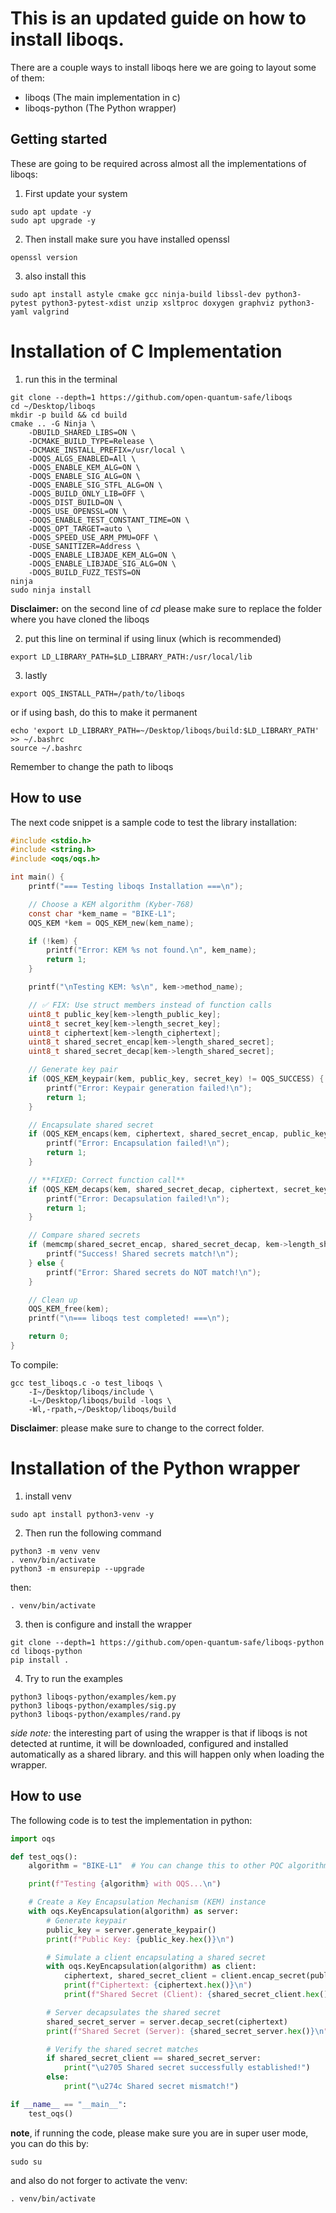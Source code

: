 # This is an updated guide on how to install liboqs.

There are a couple ways to install liboqs here we are going to layout some of them:

- liboqs (The main implementation in c)
- liboqs-python (The Python wrapper)

## Getting started

These are going to be required across almost all the implementations of liboqs:

1. First update your system

```
sudo apt update -y
sudo apt upgrade -y
```

2. Then install make sure you have installed openssl

```
openssl version
```

3. also install this

```
sudo apt install astyle cmake gcc ninja-build libssl-dev python3-pytest python3-pytest-xdist unzip xsltproc doxygen graphviz python3-yaml valgrind
```

# Installation of C Implementation

1. run this in the terminal

```
git clone --depth=1 https://github.com/open-quantum-safe/liboqs
cd ~/Desktop/liboqs
mkdir -p build && cd build
cmake .. -G Ninja \ 
    -DBUILD_SHARED_LIBS=ON \
    -DCMAKE_BUILD_TYPE=Release \
    -DCMAKE_INSTALL_PREFIX=/usr/local \
    -DOQS_ALGS_ENABLED=All \
    -DOQS_ENABLE_KEM_ALG=ON \
    -DOQS_ENABLE_SIG_ALG=ON \
    -DOQS_ENABLE_SIG_STFL_ALG=ON \
    -DOQS_BUILD_ONLY_LIB=OFF \
    -DOQS_DIST_BUILD=ON \
    -DOQS_USE_OPENSSL=ON \
    -DOQS_ENABLE_TEST_CONSTANT_TIME=ON \
    -DOQS_OPT_TARGET=auto \
    -DOQS_SPEED_USE_ARM_PMU=OFF \
    -DUSE_SANITIZER=Address \
    -DOQS_ENABLE_LIBJADE_KEM_ALG=ON \
    -DOQS_ENABLE_LIBJADE_SIG_ALG=ON \
    -DOQS_BUILD_FUZZ_TESTS=ON
ninja
sudo ninja install
```

**Disclaimer:** on the second line of _cd_ please make sure to replace the folder where you have cloned the liboqs

2. put this line on terminal if using linux (which is recommended)

```
export LD_LIBRARY_PATH=$LD_LIBRARY_PATH:/usr/local/lib
```

3. lastly

```
export OQS_INSTALL_PATH=/path/to/liboqs
```

or
if using bash, do this to make it permanent

```
echo 'export LD_LIBRARY_PATH=~/Desktop/liboqs/build:$LD_LIBRARY_PATH' >> ~/.bashrc
source ~/.bashrc
```

Remember to change the path to liboqs

## How to use

The next code snippet is a sample code to test the library installation:

```c
#include <stdio.h>
#include <string.h>
#include <oqs/oqs.h>

int main() {
    printf("=== Testing liboqs Installation ===\n");

    // Choose a KEM algorithm (Kyber-768)
    const char *kem_name = "BIKE-L1";
    OQS_KEM *kem = OQS_KEM_new(kem_name);

    if (!kem) {
        printf("Error: KEM %s not found.\n", kem_name);
        return 1;
    }

    printf("\nTesting KEM: %s\n", kem->method_name);

    // ✅ FIX: Use struct members instead of function calls
    uint8_t public_key[kem->length_public_key];
    uint8_t secret_key[kem->length_secret_key];
    uint8_t ciphertext[kem->length_ciphertext];
    uint8_t shared_secret_encap[kem->length_shared_secret];
    uint8_t shared_secret_decap[kem->length_shared_secret];

    // Generate key pair
    if (OQS_KEM_keypair(kem, public_key, secret_key) != OQS_SUCCESS) {
        printf("Error: Keypair generation failed!\n");
        return 1;
    }

    // Encapsulate shared secret
    if (OQS_KEM_encaps(kem, ciphertext, shared_secret_encap, public_key) != OQS_SUCCESS) {
        printf("Error: Encapsulation failed!\n");
        return 1;
    }

    // **FIXED: Correct function call**
    if (OQS_KEM_decaps(kem, shared_secret_decap, ciphertext, secret_key) != OQS_SUCCESS) {
        printf("Error: Decapsulation failed!\n");
        return 1;
    }

    // Compare shared secrets
    if (memcmp(shared_secret_encap, shared_secret_decap, kem->length_shared_secret) == 0) {
        printf("Success! Shared secrets match!\n");
    } else {
        printf("Error: Shared secrets do NOT match!\n");
    }

    // Clean up
    OQS_KEM_free(kem);
    printf("\n=== liboqs test completed! ===\n");

    return 0;
}
```

To compile:

```
gcc test_liboqs.c -o test_liboqs \
    -I~/Desktop/liboqs/include \
    -L~/Desktop/liboqs/build -loqs \
    -Wl,-rpath,~/Desktop/liboqs/build
```

**Disclaimer**: please make sure to change to the correct folder.

# Installation of the Python wrapper

1. install venv

```
sudo apt install python3-venv -y
```

2. Then run the following command

```
python3 -m venv venv
. venv/bin/activate
python3 -m ensurepip --upgrade
```

then:

```
. venv/bin/activate
```

3. then is configure and install the wrapper

```
git clone --depth=1 https://github.com/open-quantum-safe/liboqs-python
cd liboqs-python
pip install .
```

4. Try to run the examples

```
python3 liboqs-python/examples/kem.py
python3 liboqs-python/examples/sig.py
python3 liboqs-python/examples/rand.py
```

_side note:_ the interesting part of using the wrapper is that if liboqs is not detected at runtime, it will be downloaded, configured and installed automatically as a shared library. and this will happen only when loading the wrapper.

## How to use

The following code is to test the implementation in python:

```Python
import oqs

def test_oqs():
    algorithm = "BIKE-L1"  # You can change this to other PQC algorithms supported by OQS

    print(f"Testing {algorithm} with OQS...\n")

    # Create a Key Encapsulation Mechanism (KEM) instance
    with oqs.KeyEncapsulation(algorithm) as server:
        # Generate keypair
        public_key = server.generate_keypair()
        print(f"Public Key: {public_key.hex()}\n")

        # Simulate a client encapsulating a shared secret
        with oqs.KeyEncapsulation(algorithm) as client:
            ciphertext, shared_secret_client = client.encap_secret(public_key)
            print(f"Ciphertext: {ciphertext.hex()}\n")
            print(f"Shared Secret (Client): {shared_secret_client.hex()}\n")

        # Server decapsulates the shared secret
        shared_secret_server = server.decap_secret(ciphertext)
        print(f"Shared Secret (Server): {shared_secret_server.hex()}\n")

        # Verify the shared secret matches
        if shared_secret_client == shared_secret_server:
            print("\u2705 Shared secret successfully established!")
        else:
            print("\u274c Shared secret mismatch!")

if __name__ == "__main__":
    test_oqs()
```

**note**, if running the code, please make sure you are in super user mode, you can do this by:

```
sudo su
```

and also do not forger to activate the venv:

```
. venv/bin/activate
```
